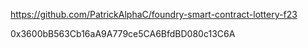 https://github.com/PatrickAlphaC/foundry-smart-contract-lottery-f23

0x3600bB563Cb16aA9A779ce5CA6BfdBD080c13C6A
